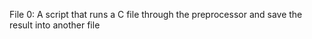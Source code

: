 File 0:  A script that runs a C file through the preprocessor and save the result into another file
